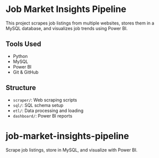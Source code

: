 # Job Market Insights Pipeline

This project scrapes job listings from multiple websites, stores them in a MySQL database, and visualizes job trends using Power BI.

## Tools Used
- Python
- MySQL
- Power BI
- Git & GitHub

## Structure
- `scraper/`: Web scraping scripts
- `sql/`: SQL schema setup
- `etl/`: Data processing and loading
- `dashboard/`: Power BI reports
# job-market-insights-pipeline
 Scrape job listings, store in MySQL, and visualize with Power BI.
